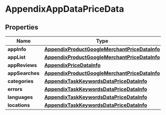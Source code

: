 

# AppendixAppDataPriceData


## Properties

| Name | Type | Description | Notes |
|------------ | ------------- | ------------- | -------------|
|**appInfo** | [**AppendixProductGoogleMerchantPriceDataInfo**](AppendixProductGoogleMerchantPriceDataInfo.md) |  |  [optional] |
|**appList** | [**AppendixProductGoogleMerchantPriceDataInfo**](AppendixProductGoogleMerchantPriceDataInfo.md) |  |  [optional] |
|**appReviews** | [**AppendixPriceDataInfo**](AppendixPriceDataInfo.md) |  |  [optional] |
|**appSearches** | [**AppendixProductGoogleMerchantPriceDataInfo**](AppendixProductGoogleMerchantPriceDataInfo.md) |  |  [optional] |
|**categories** | [**AppendixTaskKeywordsDataPriceDataInfo**](AppendixTaskKeywordsDataPriceDataInfo.md) |  |  [optional] |
|**errors** | [**AppendixTaskKeywordsDataPriceDataInfo**](AppendixTaskKeywordsDataPriceDataInfo.md) |  |  [optional] |
|**languages** | [**AppendixTaskKeywordsDataPriceDataInfo**](AppendixTaskKeywordsDataPriceDataInfo.md) |  |  [optional] |
|**locations** | [**AppendixTaskKeywordsDataPriceDataInfo**](AppendixTaskKeywordsDataPriceDataInfo.md) |  |  [optional] |



